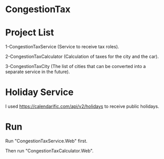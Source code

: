 # CongestionTax

# Project List
1-CongestionTaxService (Service to receive tax roles).

2-CongestionTaxCalculator (Calculation of taxes for the city and the car).

3-CongestionTaxCity (The list of cities that can be converted into a separate service in the future).

# Holiday Service
I used https://calendarific.com/api/v2/holidays to receive public holidays.

# Run
Run "CongestionTaxService.Web" first.

Then run "CongestionTaxCalculator.Web".

